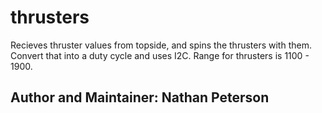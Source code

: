 # thrusters
Recieves thruster values from topside, and spins the thrusters with them. Convert that into a duty cycle and uses I2C. Range for thrusters is 1100 - 1900.
## Author and Maintainer: Nathan Peterson
